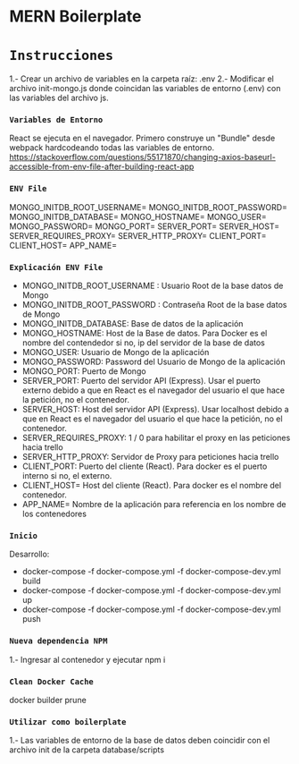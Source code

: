 # MERN Boilerplate

# `Instrucciones`

1.- Crear un archivo de variables en la carpeta raíz: .env
2.- Modificar el archivo init-mongo.js donde coincidan las variables de entorno (.env) con las variables del archivo js.

### `Variables de Entorno`

React se ejecuta en el navegador. Primero construye un "Bundle" desde webpack hardcodeando todas las variables de entorno.
https://stackoverflow.com/questions/55171870/changing-axios-baseurl-accessible-from-env-file-after-building-react-app

### `ENV File`

MONGO_INITDB_ROOT_USERNAME=
MONGO_INITDB_ROOT_PASSWORD=
MONGO_INITDB_DATABASE=
MONGO_HOSTNAME=
MONGO_USER=
MONGO_PASSWORD=
MONGO_PORT=
SERVER_PORT=
SERVER_HOST=
SERVER_REQUIRES_PROXY=
SERVER_HTTP_PROXY=
CLIENT_PORT=
CLIENT_HOST=
APP_NAME=

### `Explicación ENV File`

- MONGO_INITDB_ROOT_USERNAME : Usuario Root de la base datos de Mongo
- MONGO_INITDB_ROOT_PASSWORD : Contraseña Root de la base datos de Mongo
- MONGO_INITDB_DATABASE: Base de datos de la aplicación
- MONGO_HOSTNAME: Host de la Base de datos. Para Docker es el nombre del contendedor si no, ip del servidor de la base de datos
- MONGO_USER: Usuario de Mongo de la aplicación
- MONGO_PASSWORD: Password del Usuario de Mongo de la aplicación
- MONGO_PORT: Puerto de Mongo
- SERVER_PORT: Puerto del servidor API (Express). Usar el puerto externo debido a que en React es el navegador del usuario el que hace la petición, no el contenedor.
- SERVER_HOST: Host del servidor API (Express). Usar localhost debido a que en React es el navegador del usuario el que hace la petición, no el contenedor.
- SERVER_REQUIRES_PROXY: 1 / 0 para habilitar el proxy en las peticiones hacia trello
- SERVER_HTTP_PROXY: Servidor de Proxy para peticiones hacia trello
- CLIENT_PORT: Puerto del cliente (React). Para docker es el puerto interno si no, el externo.
- CLIENT_HOST= Host del cliente (React). Para docker es el nombre del contenedor.
- APP_NAME= Nombre de la aplicación para referencia en los nombre de los contenedores

### `Inicio`

Desarrollo:

- docker-compose -f docker-compose.yml -f docker-compose-dev.yml build
- docker-compose -f docker-compose.yml -f docker-compose-dev.yml up
- docker-compose -f docker-compose.yml -f docker-compose-dev.yml push

### `Nueva dependencia NPM`

1.- Ingresar al contenedor y ejecutar npm i <paquete>

### `Clean Docker Cache`

docker builder prune

### `Utilizar como boilerplate`

1.- Las variables de entorno de la base de datos deben coincidir con el archivo init de la carpeta database/scripts
